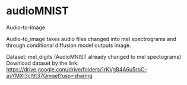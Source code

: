 # audioMNIST
Audio-to-Image 

Audio-to_image takes audio files changed into mel spectrograms and through conditional diffusion model outputs image. 

Dataset: mel_digits (AudioMNIST already changed to mel spectograms) 
Download dataset by the link: https://drive.google.com/drive/folders/1rKVgB4A6u5rbC-asYMXl3cl9t37Qmqel?usp=sharing

